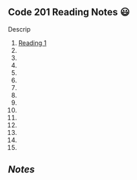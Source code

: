 ## **Code 201 Reading Notes** :smiley:

Descrip

1. [Reading 1](https://markjackson28.github.io/reading-notes/class-01.html)
2.
3.
4.
5.
6.
7.
8.
9.
10.
11.
12.
13.
14.
15.

## *Notes*
